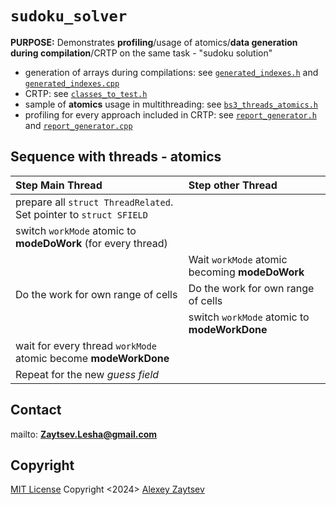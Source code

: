 # `sudoku_solver`

**PURPOSE:** Demonstrates **profiling**/usage of atomics/**data generation during compilation**/CRTP on the same task - "sudoku solution"

- generation of arrays during compilations: see [`generated_indexes.h`] and [`generated_indexes.cpp`]
- CRTP: see [`classes_to_test.h`]
- sample of **atomics** usage in multithreading: see [`bs3_threads_atomics.h`]
- profiling for every approach included in CRTP: see [`report_generator.h`] and [`report_generator.cpp`]

## Sequence with threads - atomics
|Step Main Thread|Step other Thread|
|:-|:-|
|prepare all `struct ThreadRelated`. Set pointer to `struct SFIELD`||
|switch `workMode` atomic to **modeDoWork** (for every thread)||
||Wait `workMode` atomic becoming **modeDoWork**|
|Do the work for own range of cells|Do the work for own range of cells|
||switch `workMode` atomic to **modeWorkDone**|
|wait for every thread `workMode` atomic become  **modeWorkDone**||
|Repeat for the new *guess field*||

## Contact

mailto: **Zaytsev.Lesha@gmail.com**

## Copyright

[MIT License](https://opensource.org/license/mit/) Copyright <2024> [Alexey Zaytsev](https://www.linkedin.com/in/zaytsevalexey/)



[`generated_indexes.h`]:./srcsolver/generated_indexes.h
[`generated_indexes.cpp`]:./srcsolver/generated_indexes.cpp
[`classes_to_test.h`]:./srcsolver/classes_to_test.h
[`bs3_threads_atomics.h`]:./srcsolver/bs3_threads_atomics.h
[`report_generator.h`]:./srcsolver/report_generator.h
[`report_generator.cpp`]:./srcsolver/report_generator.cpp